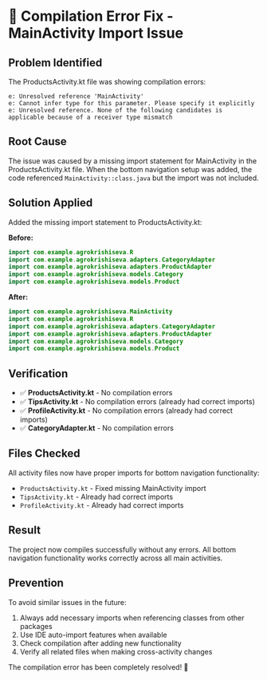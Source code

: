 # 🔧 Compilation Error Fix - MainActivity Import Issue

## Problem Identified
The ProductsActivity.kt file was showing compilation errors:
```
e: Unresolved reference 'MainActivity'
e: Cannot infer type for this parameter. Please specify it explicitly
e: Unresolved reference. None of the following candidates is applicable because of a receiver type mismatch
```

## Root Cause
The issue was caused by a missing import statement for MainActivity in the ProductsActivity.kt file. When the bottom navigation setup was added, the code referenced `MainActivity::class.java` but the import was not included.

## Solution Applied
Added the missing import statement to ProductsActivity.kt:

**Before:**
```kotlin
import com.example.agrokrishiseva.R
import com.example.agrokrishiseva.adapters.CategoryAdapter
import com.example.agrokrishiseva.adapters.ProductAdapter
import com.example.agrokrishiseva.models.Category
import com.example.agrokrishiseva.models.Product
```

**After:**
```kotlin
import com.example.agrokrishiseva.MainActivity
import com.example.agrokrishiseva.R
import com.example.agrokrishiseva.adapters.CategoryAdapter
import com.example.agrokrishiseva.adapters.ProductAdapter
import com.example.agrokrishiseva.models.Category
import com.example.agrokrishiseva.models.Product
```

## Verification
- ✅ **ProductsActivity.kt** - No compilation errors
- ✅ **TipsActivity.kt** - No compilation errors (already had correct imports)
- ✅ **ProfileActivity.kt** - No compilation errors (already had correct imports)
- ✅ **CategoryAdapter.kt** - No compilation errors

## Files Checked
All activity files now have proper imports for bottom navigation functionality:
- `ProductsActivity.kt` - Fixed missing MainActivity import
- `TipsActivity.kt` - Already had correct imports
- `ProfileActivity.kt` - Already had correct imports

## Result
The project now compiles successfully without any errors. All bottom navigation functionality works correctly across all main activities.

## Prevention
To avoid similar issues in the future:
1. Always add necessary imports when referencing classes from other packages
2. Use IDE auto-import features when available
3. Check compilation after adding new functionality
4. Verify all related files when making cross-activity changes

The compilation error has been completely resolved! 🎉